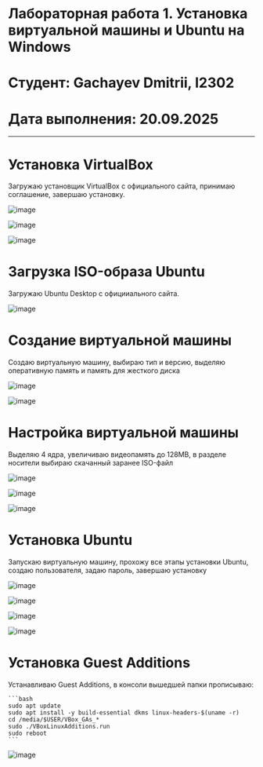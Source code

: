 # Лабораторная работа 1. Установка виртуальной машины и Ubuntu на Windows
# Студент: Gachayev Dmitrii, I2302
# Дата выполнения: 20.09.2025

---

# Установка VirtualBox

Загружаю установщик VirtualBox с официального сайта, принимаю соглашение, завершаю установку.

![image](screenshots/Screenshot_1.png)

![image](screenshots/Screenshot_2.png)

![image](screenshots/Screenshot_3.png)

# Загрузка ISO-образа Ubuntu

Загружаю Ubuntu Desktop с официиального сайта.

![image](screenshots/Screenshot_4.png)

# Создание виртуальной машины

Создаю виртуальную машину, выбираю тип и версию, выделяю оперативную память и память для жесткого диска

![image](screenshots/Screenshot_5.png)

![image](screenshots/Screenshot_6.png)

# Настройка виртуальной машины

Выделяю 4 ядра, увеличиваю видеопамять до 128MB, в разделе носители выбираю скачанный заранее ISO-файл

![image](screenshots/Screenshot_7.png)

![image](screenshots/Screenshot_8.png)

![image](screenshots/Screenshot_9.png)

# Установка Ubuntu

Запускаю виртуальную машину, прохожу все этапы установки Ubuntu, создаю пользователя, задаю пароль, завершаю установку

![image](screenshots/Screenshot_10.png)

![image](screenshots/Screenshot_11.png)

![image](screenshots/Screenshot_12.png)

![image](screenshots/Screenshot_13.png)


# Установка Guest Additions

Устанавливаю Guest Additions, в консоли вышедшей папки прописываю:

    ```bash
    sudo apt update 
    sudo apt install -y build-essential dkms linux-headers-$(uname -r) 
    cd /media/$USER/VBox_GAs_* 
    sudo ./VBoxLinuxAdditions.run 
    sudo reboot
    ```

![image](screenshots/Screenshot_14.png)

